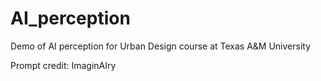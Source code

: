 # AI_perception
Demo of AI perception for Urban Design course at Texas A&amp;M University

Prompt credit: ImaginAIry
